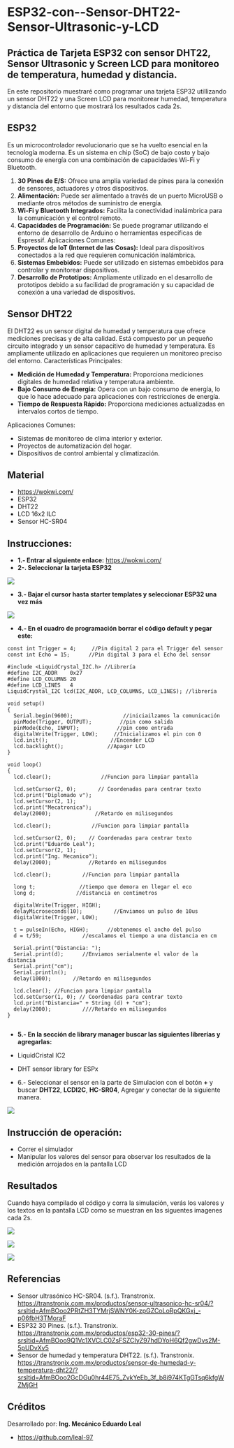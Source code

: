 # ESP32-con--Sensor-DHT22-Sensor-Ultrasonic-y-LCD
## Práctica de Tarjeta ESP32 con sensor DHT22, Sensor Ultrasonic y Screen LCD para monitoreo de temperatura, humedad y distancia.

En este repositorio muestraré como programar una tarjeta ESP32 utillizando un sensor DHT22 y una Screen LCD para monitorear humedad, temperatura y distancia del entorno que mostrará los resultados cada 2s.
## ESP32
Es un microcontrolador revolucionario que se ha vuelto esencial en la tecnología moderna. Es un sistema en chip (SoC) de bajo costo y bajo consumo de energía con una combinación de capacidades Wi-Fi y Bluetooth. 

1.	**30 Pines de E/S:** Ofrece una amplia variedad de pines para la conexión de sensores, actuadores y otros dispositivos.
2.	**Alimentación:** Puede ser alimentado a través de un puerto MicroUSB o mediante otros métodos de suministro de energía.
3.	**Wi-Fi y Bluetooth Integrados:** Facilita la conectividad inalámbrica para la comunicación y el control remoto.
4.	**Capacidades de Programación:** Se puede programar utilizando el entorno de desarrollo de Arduino o herramientas específicas de Espressif.
Aplicaciones Comunes:
1.	**Proyectos de IoT (Internet de las Cosas):** Ideal para dispositivos conectados a la red que requieren comunicación inalámbrica.
2.	**Sistemas Embebidos:** Puede ser utilizado en sistemas embebidos para controlar y monitorear dispositivos.
3.	**Desarrollo de Prototipos:** Ampliamente utilizado en el desarrollo de prototipos debido a su facilidad de programación y su capacidad de conexión a una variedad de dispositivos.

## Sensor DHT22
El DHT22 es un sensor digital de humedad y temperatura que ofrece mediciones precisas y de alta calidad. Está compuesto por un pequeño circuito integrado y un sensor capacitivo de humedad y temperatura. 
Es ampliamente utilizado en aplicaciones que requieren un monitoreo preciso del entorno.
Características Principales:
-	**Medición de Humedad y Temperatura:** Proporciona mediciones digitales de humedad relativa y temperatura ambiente.
- **Bajo Consumo de Energía:** Opera con un bajo consumo de energía, lo que lo hace adecuado para aplicaciones con restricciones de energía.
- **Tiempo de Respuesta Rápido:** Proporciona mediciones actualizadas en intervalos cortos de tiempo.

 Aplicaciones Comunes:

- Sistemas de monitoreo de clima interior y exterior.
- Proyectos de automatización del hogar.
- Dispositivos de control ambiental y climatización.

## Material
- https://wokwi.com/
- ESP32
- DHT22
- LCD 16x2 ILC
- Sensor HC-SR04
  
## Instrucciones:
- **1.- Entrar al siguiente enlace:** https://wokwi.com/
- **2-. Seleccionar la tarjeta ESP32**

![]( https://github.com/leal-97/ESP32-con-sensor-DHT22/blob/main/esp32kd.jpeg )
  
- **3.- Bajar el cursor hasta starter templates y seleccionar ESP32 una vez más**

![]( https://github.com/leal-97/ESP32-con-sensor-DHT22/blob/main/starter.jpeg )


- **4.- En el cuadro de programación borrar el código default y pegar este:**

```
const int Trigger = 4;     //Pin digital 2 para el Trigger del sensor
const int Echo = 15;      //Pin digital 3 para el Echo del sensor

#include <LiquidCrystal_I2C.h> //Librería
#define I2C_ADDR    0x27
#define LCD_COLUMNS 20
#define LCD_LINES   4
LiquidCrystal_I2C lcd(I2C_ADDR, LCD_COLUMNS, LCD_LINES); //librería

void setup() 
{
  Serial.begin(9600);                //iniciailzamos la comunicación
  pinMode(Trigger, OUTPUT);         //pin como salida
  pinMode(Echo, INPUT);            //pin como entrada
  digitalWrite(Trigger, LOW);     //Inicializamos el pin con 0  
  lcd.init();                    //Encender LCD
  lcd.backlight();              //Apagar LCD
}

void loop()
{
  lcd.clear();                //Funcion para limpiar pantalla
  
  lcd.setCursor(2, 0);       // Coordenadas para centrar texto
  lcd.print("Diplomado v");
  lcd.setCursor(2, 1);
  lcd.print("Mecatronica");
  delay(2000);              //Retardo en milisegundos

  lcd.clear();             //Funcion para limpiar pantalla

  lcd.setCursor(2, 0);    // Coordenadas para centrar texto
  lcd.print("Eduardo Leal");
  lcd.setCursor(2, 1);
  lcd.print("Ing. Mecanico");
  delay(2000);            //Retardo en milisegundos

  lcd.clear();          //Funcion para limpiar pantalla

  long t;              //tiempo que demora en llegar el eco
  long d;             //distancia en centimetros

  digitalWrite(Trigger, HIGH);
  delayMicroseconds(10);          //Enviamos un pulso de 10us
  digitalWrite(Trigger, LOW);
  
  t = pulseIn(Echo, HIGH);      //obtenemos el ancho del pulso
  d = t/59;             //escalamos el tiempo a una distancia en cm
  
  Serial.print("Distancia: ");
  Serial.print(d);      //Enviamos serialmente el valor de la distancia
  Serial.print("cm");	
  Serial.println();
  delay(1000);       //Retardo en milisegundos

  lcd.clear(); //Funcion para limpiar pantalla
  lcd.setCursor(1, 0); // Coordenadas para centrar texto
  lcd.print("Distancia=" + String (d) + "cm");
  delay(2000);          ////Retardo en milisegundos
}


```

- **5.- En la sección de library manager buscar las siguientes librerías y agregarlas:**
- LiquidCristal IC2
- DHT sensor library for ESPx



- 6.- Seleccionar el sensor en la parte de Simulacion con el botón **+** y buscar **DHT22**, **LCDI2C**, **HC-SR04**, Agregar y conectar de la siguiente manera.

![]( https://github.com/leal-97/ESP32-con--Sensor-DHT22-Sensor-Ultrasonic-y-LCD/blob/main/dip%20sonic.jpeg )


## Instrucción de operación:
- Correr el simulador
- Manipular los valores del sensor para observar los resultados de la medición arrojados en la pantalla LCD

## Resultados
Cuando haya compilado el código y corra la simulación, verás los valores y los textos en la pantalla LCD como se muestran en las siguentes imagenes cada 2s.

![]( https://github.com/leal-97/ESP32-con--Sensor-DHT22-Sensor-Ultrasonic-y-LCD/blob/main/dip%20sonic.jpeg )

![]( https://github.com/leal-97/ESP32-con--Sensor-DHT22-Sensor-Ultrasonic-y-LCD/blob/main/leal%20ultra.jpeg )

![]( https://github.com/leal-97/ESP32-con--Sensor-DHT22-Sensor-Ultrasonic-y-LCD/blob/main/distancia.jpeg )

## Referencias

- Sensor ultrasónico HC-SR04. (s.f.). Transtronix. https://transtronix.com.mx/productos/sensor-ultrasonico-hc-sr04/?srsltid=AfmBOoo2PRtZH3TYMrjSWNY0K-zpGZCoLoRpQKGxj_-p06fbH3TMoraF
- ESP32 30 Pines. (s.f.). Transtronix. https://transtronix.com.mx/productos/esp32-30-pines/?srsltid=AfmBOoo9Q1Vc1XVCLC0ZsFSZCIyZ97hdDYoH6Qf2gwDvs2M-5pUDvXv5
- Sensor de humedad y temperatura DHT22. (s.f.). Transtronix. https://transtronix.com.mx/productos/sensor-de-humedad-y-temperatura-dht22/?srsltid=AfmBOoo2GcDGu0hr44E75_ZvkYeEb_3f_b8i974KTgGTsq6kfgWZMjGH

## Créditos
Desarrollado por: **Ing. Mecánico Eduardo Leal**

- https://github.com/leal-97

